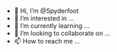 - 👋 Hi, I’m @Spyderfoot
- 👀 I’m interested in ...
- 🌱 I’m currently learning ...
- 💞️ I’m looking to collaborate on ...
- 📫 How to reach me ...

<!---
Spyderfoot/Spyderfoot is a ✨ special ✨ repository because its `README.md` (this file) appears on your GitHub profile.
You can click the Preview link to take a look at your changes.
--->
